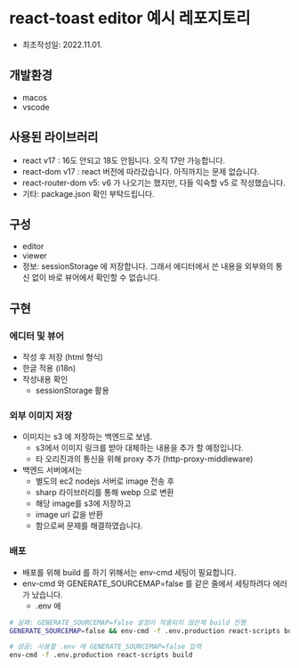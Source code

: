 # react-toast editor 예시 레포지토리

- 최초작성일: 2022.11.01.

## 개발환경

- macos
- vscode

## 사용된 라이브러리

- react v17 : 16도 안되고 18도 안됩니다. 오직 17만 가능합니다.
- react-dom v17 : react 버전에 따라갔습니다. 아직까지는 문제 없습니다.
- react-router-dom v5: v6 가 나오기는 했지만, 다들 익숙할 v5 로 작성했습니다.
- 기타: package.json 확인 부탁드립니다.

## 구성

- editor
- viewer
- 정보: sessionStorage 에 저장합니다. 그래서 에디터에서 쓴 내용을 외부와의 통신 없이 바로 뷰어에서 확인할 수 없습니다.

## 구현

### 에디터 및 뷰어

- 작성 후 저장 (html 형식)
- 한글 적용 (i18n)
- 작성내용 확인
  - sessionStorage 활용

### 외부 이미지 저장

- 이미지는 s3 에 저장하는 백엔드로 보냄.
  - s3에서 이미지 링크를 받아 대체하는 내용을 추가 할 예정입니다.
  - 타 오리진과의 통신을 위해 proxy 추가 (http-proxy-middleware)
- 백엔드 서버에서는
  - 별도의 ec2 nodejs 서버로 image 전송 후
  - sharp 라이브러리를 통해 webp 으로 변환
  - 해당 image를 s3에 저장하고
  - image url 값을 반환
  - 함으로써 문제를 해결하였습니다.

### 배포

- 배포를 위해 build 를 하기 위해서는 env-cmd 세팅이 필요합니다.
- env-cmd 와 GENERATE_SOURCEMAP=false 를 같은 줄에서 세팅하려다 에러가 났습니다.
  - .env 에

```bash
# 실패: GENERATE_SOURCEMAP=false 설정이 적용되지 않은채 build 진행
GENERATE_SOURCEMAP=false && env-cmd -f .env.production react-scripts build

# 성공: 사용할 .env 에 GENERATE_SOURCEMAP=false 입력
env-cmd -f .env.production react-scripts build

```
